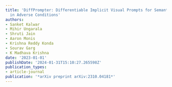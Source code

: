 ```yaml
---
title: 'DiffPrompter: Differentiable Implicit Visual Prompts for Semantic-Segmentation
  in Adverse Conditions'
authors:
- Sanket Kalwar
- Mihir Ungarala
- Shruti Jain
- Aaron Monis
- Krishna Reddy Konda
- Sourav Garg
- K Madhava Krishna
date: '2023-01-01'
publishDate: '2024-01-31T15:10:27.265598Z'
publication_types:
- article-journal
publication: '*arXiv preprint arXiv:2310.04181*'
---
```

